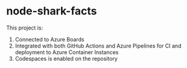 # node-shark-facts

This project is:
1. Connected to Azure Boards
2. Integrated with both GitHub Actions and Azure Pipelines for CI and deployment to Azure Container Instances
3. Codespaces is enabled on the repository
